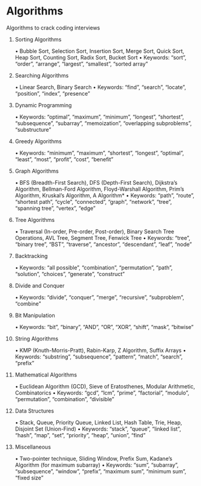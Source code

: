 # Algorithms

Algorithms to crack coding interviews

1. Sorting Algorithms

   • Bubble Sort, Selection Sort, Insertion Sort, Merge Sort, Quick Sort, Heap Sort, Counting Sort, Radix Sort, Bucket Sort
   • Keywords: “sort”, “order”, “arrange”, “largest”, “smallest”, “sorted array”

2. Searching Algorithms

   • Linear Search, Binary Search
   • Keywords: “find”, “search”, “locate”, “position”, “index”, “presence”

3. Dynamic Programming

   • Keywords: “optimal”, “maximum”, “minimum”, “longest”, “shortest”, “subsequence”, “subarray”, “memoization”, “overlapping subproblems”, “substructure”

4. Greedy Algorithms

   • Keywords: “minimum”, “maximum”, “shortest”, “longest”, “optimal”, “least”, “most”, “profit”, “cost”, “benefit”

5. Graph Algorithms

   • BFS (Breadth-First Search), DFS (Depth-First Search), Dijkstra’s Algorithm, Bellman-Ford Algorithm, Floyd-Warshall Algorithm, Prim’s Algorithm, Kruskal’s Algorithm, A Algorithm\*
   • Keywords: “path”, “route”, “shortest path”, “cycle”, “connected”, “graph”, “network”, “tree”, “spanning tree”, “vertex”, “edge”

6. Tree Algorithms

   • Traversal (In-order, Pre-order, Post-order), Binary Search Tree Operations, AVL Tree, Segment Tree, Fenwick Tree
   • Keywords: “tree”, “binary tree”, “BST”, “traverse”, “ancestor”, “descendant”, “leaf”, “node”

7. Backtracking

   • Keywords: “all possible”, “combination”, “permutation”, “path”, “solution”, “choices”, “generate”, “construct”

8. Divide and Conquer

   • Keywords: “divide”, “conquer”, “merge”, “recursive”, “subproblem”, “combine”

9. Bit Manipulation

   • Keywords: “bit”, “binary”, “AND”, “OR”, “XOR”, “shift”, “mask”, “bitwise”

10. String Algorithms

    • KMP (Knuth-Morris-Pratt), Rabin-Karp, Z Algorithm, Suffix Arrays
    • Keywords: “substring”, “subsequence”, “pattern”, “match”, “search”, “prefix”

11. Mathematical Algorithms

    • Euclidean Algorithm (GCD), Sieve of Eratosthenes, Modular Arithmetic, Combinatorics
    • Keywords: “gcd”, “lcm”, “prime”, “factorial”, “modulo”, “permutation”, “combination”, “divisible”

12. Data Structures

    • Stack, Queue, Priority Queue, Linked List, Hash Table, Trie, Heap, Disjoint Set (Union-Find)
    • Keywords: “stack”, “queue”, “linked list”, “hash”, “map”, “set”, “priority”, “heap”, “union”, “find”

13. Miscellaneous

    • Two-pointer technique, Sliding Window, Prefix Sum, Kadane’s Algorithm (for maximum subarray)
    • Keywords: “sum”, “subarray”, “subsequence”, “window”, “prefix”, “maximum sum”, “minimum sum”, “fixed size”
